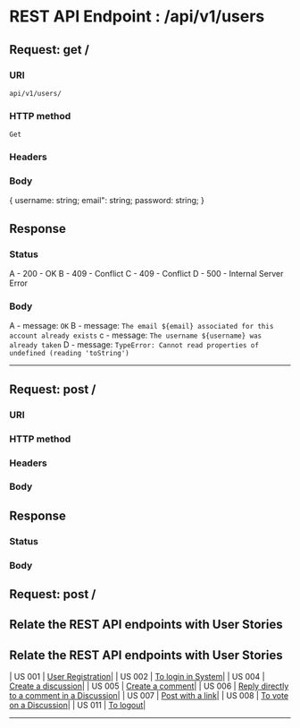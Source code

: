 # REST API Endpoint : /api/v1/users

## Request: get /
### URI
    api/v1/users/
    
### HTTP method
    Get
### Headers
    
### Body
{
  username: string;
  email": string;
  password: string;
}
## Response
### Status
A - 200 - OK
B - 409 - Conflict
C - 409 - Conflict
D - 500 - Internal Server Error
### Body
A - message: `OK`
B - message: `The email ${email} associated for this account already exists`
c - message: `The username ${username} was already taken`
D - message: `TypeError: Cannot read properties of undefined (reading 'toString')`
________________________________________________________________________________________________________________
## Request: post /
### URI
        
### HTTP method
    
### Headers
    
### Body

## Response
### Status
### Body

## Request: post /

## Relate the REST API endpoints with User Stories




## Relate the REST API endpoints with User Stories

| US 001 | [User Registration](../../us001/Readme.md)|
| US 002 | [To login in System](../../us002/Readme.md)|
| US 004 | [Create a discussion](../../us004/Readme.md)|
| US 005 | [Create a comment](../../us005/Readme.md)|
| US 006 | [Reply directly to a comment in a Discussion](/docs/sprint01/us006/readme.md)|
| US 007 | [Post with a link](../../us007/readme.md)|
| US 008 | [To vote on a Discussion](../../us008/readme.md)|
| US 011 | [To logout](../../us011/readme.md)|
__________________________________________________________

